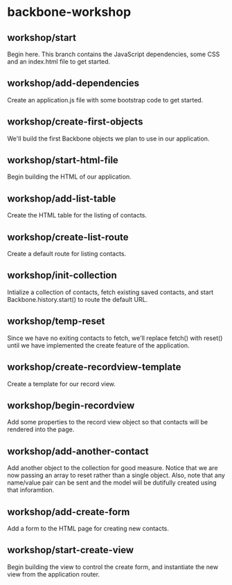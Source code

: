 backbone-workshop
=================

workshop/start
--------------
Begin here. This branch contains the JavaScript dependencies, some CSS and an index.html file to get started.

workshop/add-dependencies
-------------------------
Create an application.js file with some bootstrap code to get started.

workshop/create-first-objects
-----------------------------
We'll build the first Backbone objects we plan to use in our application.

workshop/start-html-file
------------------------
Begin building the HTML of our application.

workshop/add-list-table
-----------------------
Create the HTML table for the listing of contacts.

workshop/create-list-route
--------------------------
Create a default route for listing contacts.

workshop/init-collection
------------------------
Intialize a collection of contacts, fetch existing saved contacts, and start Backbone.history.start() to route the default URL.

workshop/temp-reset
-------------------
Since we have no exiting contacts to fetch, we'll replace fetch() with reset() until we have implemented the create feature of the application.

workshop/create-recordview-template
-----------------------------------
Create a template for our record view.

workshop/begin-recordview
-------------------------
Add some properties to the record view object so that contacts will be rendered into the page.

workshop/add-another-contact
----------------------------
Add another object to the collection for good measure. Notice that we are now passing an array to reset rather than a single object. Also, note that any name/value pair can be sent and the model will be dutifully created using that inforamtion.

workshop/add-create-form
------------------------
Add a form to the HTML page for creating new contacts.

workshop/start-create-view
--------------------------
Begin building the view to control the create form, and instantiate the new view from the application router.